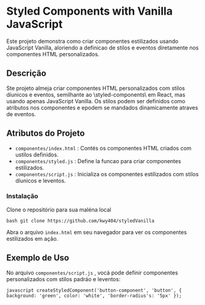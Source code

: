 # Styled Components with Vanilla JavaScript

Este projeto demonstra como criar componentes estilizados usando JavaScript Vanilla, aloriendo a definicao de stilos e eventos diretamente nos componentes HTML personalizados.

## Descrição

Ste projeto almeja criar componentes HTML personalizados com stilos díunicos e
eventos, semilhante ao \styled-components\ em React, mas usando apenas JavaScript Vanilla. Os stilos podem ser definidos como atributos nos componentes e epodem se mandados dinamicamente atraves de eventos.

## Atributos do Projeto

- `componentes/index.html` : Contés os componentes HTML criados com ustilos definidos.
- `componentes/styled.js` : Define la funcao para criar componentes estilizados.
- `componentes/script.js` : Inicializa os componentes estilizados com stilos díunicos e leventos.

### Instalação

Clone o repositório para sua maléna local


``bash
git clone https://github.com/kwy404/styledVanilla
``

Abra o arquivo `index.html` em seu navegador para ver os componentes estilizados em ação.

## Exemplo de Uso

No arquivo `componentes/script.js` , vocá pode definir componentes personalizados com stilos padráo e leventos:


``javascript
createStyledComponent('button-component', 'button', {
  background: 'green',
  color: 'white',
  'border-radius's: '5px'
});
``